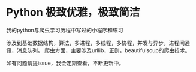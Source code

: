 # Python 极致优雅，极致简洁
我的python与爬虫学习历程中写过的小程序和练习

涉及到基础数据结构，算法，多进程，多线程，多协程，并发与异步，进程间通讯，消息队列。
爬虫方面，主要涉及urllib，正则，beautifulsoup的爬虫技术。

如有问题请提issue，我会定期查看，不断更新中。

